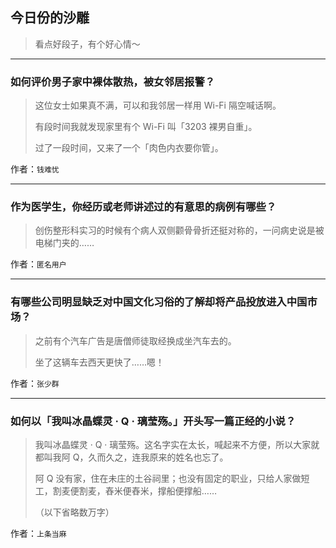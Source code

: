 ## 今日份的沙雕

> 看点好段子，有个好心情～


 
---

### 如何评价男子家中裸体散热，被女邻居报警？

> 这位女士如果真不满，可以和我邻居一样用 Wi-Fi 隔空喊话啊。
> 
> 有段时间我就发现家里有个 Wi-Fi 叫「3203 裸男自重」。
> 
> 过了一段时间，又来了一个「肉色内衣要你管」。


作者：`钱难忧`

---

### 作为医学生，你经历或老师讲述过的有意思的病例有哪些？

> 创伤整形科实习的时候有个病人双侧颧骨骨折还挺对称的，一问病史说是被电梯门夹的……


作者：`匿名用户`

---

### 有哪些公司明显缺乏对中国文化习俗的了解却将产品投放进入中国市场？

> 之前有个汽车广告是唐僧师徒取经换成坐汽车去的。
> 
> 坐了这辆车去西天更快了……嗯！


作者：`张少群`

---

### 如何以「我叫冰晶蝶灵 · Q · 璃莹殇。」开头写一篇正经的小说？

> 我叫冰晶蝶灵 · Q · 璃莹殇。这名字实在太长，喊起来不方便，所以大家就都叫我阿 Q，久而久之，连我原来的姓名也忘了。
> 
> 阿 Q 没有家，住在未庄的土谷祠里；也没有固定的职业，只给人家做短工，割麦便割麦，舂米便舂米，撑船便撑船……
> 
> （以下省略数万字）


作者：`上条当麻`